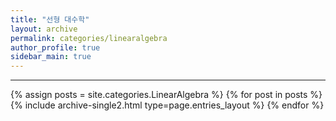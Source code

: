 ```yaml
---
title: "선형 대수학"
layout: archive
permalink: categories/linearalgebra
author_profile: true
sidebar_main: true
---
```


<!-- 공백이 포함되어 있는 카테고리 이름의 경우 site.categories['a b c'] 이런식으로! -->

***

{% assign posts = site.categories.LinearAlgebra %}
{% for post in posts %} {% include archive-single2.html type=page.entries_layout %} {% endfor %}
